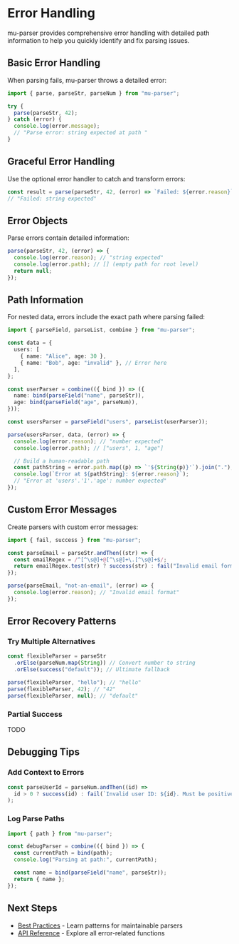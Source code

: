 # Error Handling

mu-parser provides comprehensive error handling with detailed path information to help you quickly identify and fix parsing issues.

## Basic Error Handling

When parsing fails, mu-parser throws a detailed error:

```typescript
import { parse, parseStr, parseNum } from "mu-parser";

try {
  parse(parseStr, 42);
} catch (error) {
  console.log(error.message);
  // "Parse error: string expected at path "
}
```

## Graceful Error Handling

Use the optional error handler to catch and transform errors:

```typescript
const result = parse(parseStr, 42, (error) => `Failed: ${error.reason}`);
// "Failed: string expected"
```

## Error Objects

Parse errors contain detailed information:

```typescript
parse(parseStr, 42, (error) => {
  console.log(error.reason); // "string expected"
  console.log(error.path); // [] (empty path for root level)
  return null;
});
```

## Path Information

For nested data, errors include the exact path where parsing failed:

```typescript
import { parseField, parseList, combine } from "mu-parser";

const data = {
  users: [
    { name: "Alice", age: 30 },
    { name: "Bob", age: "invalid" }, // Error here
  ],
};

const userParser = combine(({ bind }) => ({
  name: bind(parseField("name", parseStr)),
  age: bind(parseField("age", parseNum)),
}));

const usersParser = parseField("users", parseList(userParser));

parse(usersParser, data, (error) => {
  console.log(error.reason); // "number expected"
  console.log(error.path); // ["users", 1, "age"]

  // Build a human-readable path
  const pathString = error.path.map((p) => `'${String(p)}'`).join(".");
  console.log(`Error at ${pathString}: ${error.reason}`);
  // "Error at 'users'.'1'.'age': number expected"
});
```

## Custom Error Messages

Create parsers with custom error messages:

```typescript
import { fail, success } from "mu-parser";

const parseEmail = parseStr.andThen((str) => {
  const emailRegex = /^[^\s@]+@[^\s@]+\.[^\s@]+$/;
  return emailRegex.test(str) ? success(str) : fail("Invalid email format");
});

parse(parseEmail, "not-an-email", (error) => {
  console.log(error.reason); // "Invalid email format"
});
```

## Error Recovery Patterns

### Try Multiple Alternatives

```typescript
const flexibleParser = parseStr
  .orElse(parseNum.map(String)) // Convert number to string
  .orElse(success("default")); // Ultimate fallback

parse(flexibleParser, "hello"); // "hello"
parse(flexibleParser, 42); // "42"
parse(flexibleParser, null); // "default"
```

### Partial Success

TODO

## Debugging Tips

### Add Context to Errors

```typescript
const parseUserId = parseNum.andThen((id) =>
  id > 0 ? success(id) : fail(`Invalid user ID: ${id}. Must be positive.`),
);
```

### Log Parse Paths

```typescript
import { path } from "mu-parser";

const debugParser = combine(({ bind }) => {
  const currentPath = bind(path);
  console.log("Parsing at path:", currentPath);

  const name = bind(parseField("name", parseStr));
  return { name };
});
```

## Next Steps

- [Best Practices](./best-practices) - Learn patterns for maintainable parsers
- [API Reference](/api/) - Explore all error-related functions
